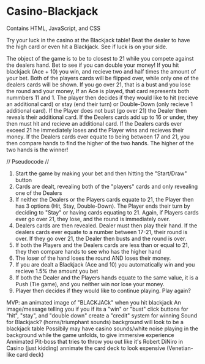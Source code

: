 # Casino-Blackjack
Contains HTML, JavaScript, and CSS

Try your luck in the casino at the Blackjack table! Beat the dealer to have the high card or even hit a Blackjack. See if luck is on your side.

The object of the game is to be to closest to 21 while you compete against the dealers hand. Bet to see if you can double your money! If you hit blackjack (Ace + 10) you win, and recieve two and half times the amount of your bet. Both of the players cards will be flipped over, while only one of the dealers cards will be shown. If you go over 21, that is a bust and you lose the round and your money, If an Ace is played, that card represents both nummbers 11 and 1. The player then decides if they would like to hit (recieve an additional card) or stay (end their turn) or Double-Down (only recieve 1 additional card). If the Player does not bust (go over 21) the Dealer then reveals their additional card. If the Dealers cards add up to 16 or under, they then must hit and recieve an additional card. If the Dealers cards ever exceed 21 he immediately loses and the Player wins and recieves their money. If the Dealers cards ever equate to being between 17 and 21, you then compare hands to find the higher of the two hands. The higher of the two hands is the winner!


// Pseudocode //

1. Start the game by making your bet and then hitting the "Start/Draw" button 
2. Cards are dealt, revealing both of the "players" cards and only revealing one of the Dealers
3. If neither the Dealers or the Players cards equate to 21, the Player then has 3 options (Hit, Stay, Double-Down). The Player ends their turn by deciding to "Stay" or having cards equating to 21. Again, if Players cards ever go over 21, they lose, and the round is immediately over.
4. Dealers cards are then revealed. Dealer must then play their hand. If the dealers cards ever equate to a number between 17-21, their round is over. If they go over 21, the Dealer then busts and the round is over.
5. If both the Players and the Dealers cards are less than or equal to 21, they then compare hands to see who has the higher hand
6. The loser of the hand loses the round AND loses their money.
7. If you are dealt a Blackjack (Ace and 10) you automatically win and you recieve 1.5% the amount you bet
8. If both the Dealer and the Players hands equate to the same value, it is a Push (Tie game), and you neither win nor lose your money.
9. Player then decides if they would like to continue playing. Play again?


MVP: an animated image of "BLACKJACk" when you hit blackjack
    An image/message telling you if you if its a "win" or "bust"
    click buttons for "hit", "stay", and "double down"
    create a "credit" system for winning
    Sound for Blackjack? (horns/triumphant sounds)
    background will look to be a blackjack table 
    Possibily may have casino sounds/white noise playing in the background while the game unfolds, to give immersive experience
    Annimated Pit-boss that tries to throw you out like it's Robert DiNiro in Casino (just kidding)
    annimate the card deck to look expensive (Venetian-like card deck)
    
    

